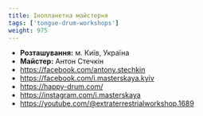 ```yaml
---
title: Інопланетна майстерня
tags: ['tongue-drum-workshops']
weight: 975
---
```



- **Розташування:** м. Київ, Україна
- **Майстер:** Антон Стечкін
- https://facebook.com/antony.stechkin
- https://facebook.com/i.masterskaya.kyiv
- https://happy-drum.com/
- https://instagram.com/i.masterskaya
- https://youtube.com/@extraterrestrialworkshop.1689


